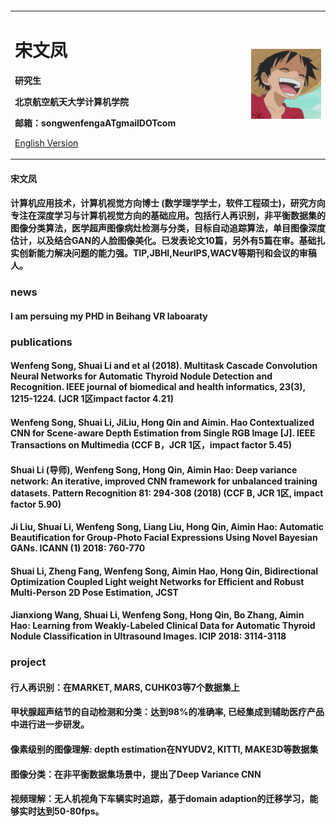 <table border="0">
<div>
<table border="0">
  <tr>
    <td width="75%">
      <h1>宋文凤</h1>
      <p><b>研究生</b></p>
      <p><b>北京航空航天大学计算机学院</b></p>
      <p><b>邮箱：songwenfengaATgmailDOTcom</b></p>
         <p><a href="/index-en.html">English Version</a></p>
    </td>
    <td width="25%">
      <img src="/zhengjianzhao.jpg" width="100%">
    </td>
  </tr>
</table>
</div>

#### 宋文凤
#### 计算机应用技术，计算机视觉方向博士 (数学理学学士，软件工程硕士)，研究方向专注在深度学习与计算机视觉方向的基础应用。包括行人再识别，非平衡数据集的图像分类算法，医学超声图像病灶检测与分类，目标自动追踪算法，单目图像深度估计，以及结合GAN的人脸图像美化。已发表论文10篇，另外有5篇在审。基础扎实创新能力解决问题的能力强。TIP,JBHI,NeurIPS,WACV等期刊和会议的审稿人。
###  news
#### I am persuing my PHD in Beihang VR laboaraty

### publications
#### Wenfeng Song, Shuai Li and et al (2018). Multitask Cascade Convolution Neural Networks for Automatic Thyroid Nodule Detection and Recognition. IEEE journal of biomedical and health informatics, 23(3), 1215-1224. (JCR 1区impact factor 4.21)
#### Wenfeng Song, Shuai Li, JiLiu, Hong Qin and Aimin. Hao Contextualized CNN for Scene-aware Depth Estimation from Single RGB Image [J]. IEEE Transactions on Multimedia (CCF B，JCR 1区，impact factor 5.45)
#### Shuai Li (导师), Wenfeng Song, Hong Qin, Aimin Hao: Deep variance network: An iterative, improved CNN framework for unbalanced training datasets. Pattern Recognition 81: 294-308 (2018) (CCF B, JCR 1区, impact factor 5.90)
#### Ji Liu, Shuai Li, Wenfeng Song, Liang Liu, Hong Qin, Aimin Hao: Automatic Beautification for Group-Photo Facial Expressions Using Novel Bayesian GANs. ICANN (1) 2018: 760-770
#### Shuai Li, Zheng Fang, Wenfeng Song, Aimin Hao, Hong Qin, Bidirectional Optimization Coupled Light weight Networks for Efficient and Robust Multi-Person 2D Pose Estimation, JCST
#### Jianxiong Wang, Shuai Li, Wenfeng Song, Hong Qin, Bo Zhang, Aimin Hao: Learning from Weakly-Labeled Clinical Data for Automatic Thyroid Nodule Classification in Ultrasound Images. ICIP 2018: 3114-3118

### project
#### 行人再识别：在MARKET, MARS, CUHK03等7个数据集上
#### 甲状腺超声结节的自动检测和分类：达到98%的准确率, 已经集成到辅助医疗产品中进行进一步研发。
#### 像素级别的图像理解: depth estimation在NYUDV2, KITTI, MAKE3D等数据集
#### 图像分类：在非平衡数据集场景中，提出了Deep Variance CNN
#### 视频理解：无人机视角下车辆实时追踪，基于domain adaption的迁移学习，能够实时达到50-80fps。
